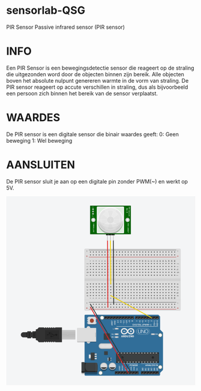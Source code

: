 # sensorlab-QSG
PIR Sensor
Passive infrared sensor (PIR sensor)

# INFO
Een PIR Sensor is een bewegingsdetectie sensor die reageert op de straling die uitgezonden word door de objecten binnen zijn bereik. Alle objecten boven het absolute nulpunt genereren warmte in de vorm van straling. De PIR sensor reageert op accute verschillen in straling, dus als bijvoorbeeld een persoon zich binnen het bereik van de sensor verplaatst.

# WAARDES
De PIR sensor is een digitale sensor die binair waardes geeft:
0:  Geen beweging
1:  Wel beweging

# AANSLUITEN
De PIR sensor sluit je aan op een digitale pin zonder PWM(~) en werkt op 5V.

<img src="PIR-SENSOR CIRCUIT.png" />

